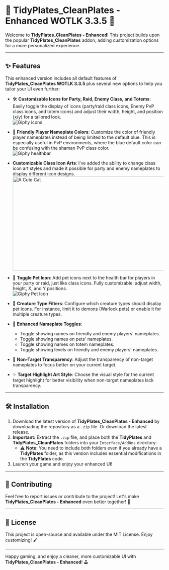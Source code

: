# 🎨 **TidyPlates_CleanPlates - Enhanced WOTLK 3.3.5** 🎨

Welcome to **TidyPlates_CleanPlates - Enhanced**! This project builds upon the popular **TidyPlates_CleanPlates** addon, adding customization options for a more personalized experience. 

---

## ✨ **Features** 

This enhanced version includes all default features of **TidyPlates_CleanPlates WOTLK 3.3.5** plus several new options to help you tailor your UI even further:

- 🛠️ **Customizable Icons for Party, Raid, Enemy Class, and Totems**:  
  Easily toggle the display of icons (party/raid class icons, Enemy PvP class icons, and totem icons) and adjust their width, height, and position (x/y) for a tailored look.  
  ![Giphy icons](https://i.giphy.com/media/v1.Y2lkPTc5MGI3NjExN2R6MnBmZmwwcWwyZHA2ZHZnOHhyOXRoNW9wZ21uenpleXJyb2NpOCZlcD12MV9pbnRlcm5hbF9naWZfYnlfaWQmY3Q9Zw/cIX3LgaLKbudIOXDdW/giphy.gif)
- 🎨 **Friendly Player Nameplate Colors**: Customize the color of friendly player nameplates instead of being limited to the default blue. This is especially useful in PvP environments, where the blue default color can be confusing with the shaman PvP class color.  
  ![Giphy healthbar](https://i.giphy.com/media/v1.Y2lkPTc5MGI3NjExYW0xeDE5bm9pNzR3ZnRmbG93cnpieWx3NTloOGdlZTRycGZsbG4xaCZlcD12MV9pbnRlcm5hbF9naWZfYnlfaWQmY3Q9Zw/yvTPxRxWPGlYYJHESS/giphy.gif)
- **Customizable Class Icon Arts**: 
I’ve added the ability to change class icon art styles and made it possible for party and enemy nameplates to display different icon designs.  
  <img src="https://i.imgur.com/CjK7kFQ.png" alt="A Cute Cat" width="500" height="300">    
  
- 🐾 **Toggle Pet Icon**: Add pet icons next to the health bar for players in your party or raid, just like class icons. Fully customizable: adjust width, height, X, and Y positions.  
  ![Giphy Pet Icon](https://i.giphy.com/media/v1.Y2lkPTc5MGI3NjExdTdzaXJmd25vbjVpcGFyMm5sbzUyaHA3ZzBvbnZuM2t5bDF1YWZ6ZSZlcD12MV9pbnRlcm5hbF9naWZfYnlfaWQmY3Q9Zw/thcOgiRTIWz5GZno54/giphy.gif)
- 🦄 **Creature Type Filters**: Configure which creature types should display pet icons. For instance, limit it to demons (Warlock pets) or enable it for multiple creature types.  
- 📛 **Enhanced Nameplate Toggles**:  
  - Toggle showing names on friendly and enemy players' nameplates.  
  - Toggle showing names on pets' nameplates.  
  - Toggle showing names on totem nameplates.  
  - Toggle showing levels on friendly and enemy players' nameplates.  
- 🔲 **Non-Target Transparency**: Adjust the transparency of non-target nameplates to focus better on your current target.  
- ✨ **Target Highlight Art Style**: Choose the visual style for the current target highlight for better visibility when non-target nameplates lack transparency.  

---

## 🛠️ **Installation**

1. Download the latest version of **TidyPlates_CleanPlates - Enhanced** by downloading the repository as a `.zip` file. Or download the latest release.
2. **Important:** Extract the `.zip` file, and place both the **TidyPlates** and **TidyPlates_CleanPlates** folders into your `Interface/AddOns` directory:
   - ⚠️ **Note**: You need to include both folders even if you already have a **TidyPlates** folder, as this version includes essential modifications in the **TidyPlates** code.
3. Launch your game and enjoy your enhanced UI!

---

## 🤝 **Contributing**

Feel free to report issues or contribute to the project! Let's make **TidyPlates_CleanPlates - Enhanced** even better together! 🎉 

---

## 📜 **License**

This project is open-source and available under the MIT License. Enjoy customizing! 🖌️

---

Happy gaming, and enjoy a cleaner, more customizable UI with **TidyPlates_CleanPlates - Enhanced**! 🕹️
